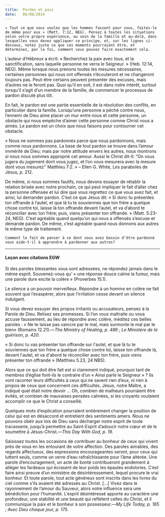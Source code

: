 ```yaml
---
title:  Pardon et paix
date:   06/06/2019
---
```


`« Tout ce que vous voulez que les hommes fassent pour vous, faites-le de même pour eux » (Matt. 7:12, NEG). Pensez à toutes les situations selon votre propre expérience, au sein de la famille et au-delà, dans lesquelles vous devez appliquer ce principe, et, sur les lignes ci-dessous, notez juste ce que ces moments pourraient être, et déterminez, par la foi, comment vous pouvez faire exactement cela.`

L’auteur d’Hébreux a écrit: « Recherchez la paix avec tous, et la sanctification, sans laquelle personne ne verra le Seigneur. » (Heb. 12:14, NEG). Même lorsque nous prenons toutes les mesures nécessaires, certaines personnes qui nous ont offensés n’écouteront et ne changeront toujours pas. Peut-être certains peuvent présenter des excuses, mais d’autres ne le feront pas. Quoi qu’il en soit, il est dans notre intérêt, surtout lorsqu’il s’agit d’un membre de la famille, de commencer le processus de pardon discuté plus tôt.

En fait, le pardon est une partie essentielle de la résolution des conflits, en particulier dans la famille. Lorsqu’une personne a péché contre nous, l’ennemi de Dieu aime placer un mur entre nous et cette personne, un obstacle qui nous empêche d’aimer cette personne comme Christ nous a aimés. Le pardon est un choix que nous faisons pour contourner cet obstacle.

« Nous ne sommes pas pardonnés parce que nous pardonnons, mais comme nous pardonnons. La base de tout pardon se trouve dans l’amour immérité de Dieu; mais par notre attitude envers les autres, nous montrons si nous nous sommes approprié cet amour. Aussi le Christ dit-Il: “On vous jugera du jugement dont vous jugez, et l’on vous mesurera avec la mesure dont vous mesurez’’ Matthieu 7:2. » – Ellen G. White, Les paraboles de Jésus, p. 212.

De même, si nous sommes fautifs, nous devons essayer de rétablir la relation brisée avec notre prochain, ce qui peut impliquer le fait d’aller chez la personne offensée et lui dire que vous regrettez ce que vous avez fait, et ainsi, lui demander pardon. C’est ce que Jésus dit: « Si donc tu présentes ton offrande à l’autel, et que là tu te souviennes que ton frère a quelque chose contre toi, laisse là ton offrande devant l’autel, et va d’abord te réconcilier avec ton frère; puis, viens présenter ton offrande. » (Matt. 5:23-24, NEG). C’est agréable quand quelqu’un qui nous a offensés s’excuse et demande pardon. De même, c’est agréable quand nous donnons aux autres le même type de traitement.

`Comment le fait de penser à ce dont vous avez besoin d’être pardonné vous aide-t-il à apprendre à pardonner aux autres?`

---

#### Leçon avec citations EGW

Si des paroles blessantes vous sont adressées, ne répondez jamais dans le même esprit. Souvenez-vous qu’ « une réponse douce calme la fureur, mais une parole dure excite la colère » (Proverbes 15.1).

Le silence a un pouvoir merveilleux. Répondre à un homme en colère ne fait souvent que l’exaspérer, alors que l’irritation cesse devant un silence indulgent.

Si vous devez essuyer des propos irritants ou accusateurs, pensez à la Parole de Dieu. Relisez ses promesses. Si l’on vous maltraite ou vous accuse faussement, au lieu de répondre avec colère, méditez ces belles paroles : « Ne te laisse pas vaincre par le mal, mais surmonte le mal par le bien» (Romains 12.21).—_The Ministry of Healing, p. 486 ; Le Ministère de la guérison, p. 420._

« Si donc tu vas présenter ton offrande sur l'autel, et que là tu te souviennes que ton frère a quelque chose contre toi, laisse ton offrande là, devant l'autel, et va d'abord te réconcilier avec ton frère, puis viens présenter ton offrande » (Matthieu 5.23, 24 NBS).

Alors que ce qui doit être fait est si clairement indiqué, pourquoi tant de membres d’église font-ils le contraire d’un « Ainsi parle le Seigneur » ? Ils vont raconter leurs difficultés à ceux qui ne savent rien d’eux, ni rien à propos de ceux que concernent ces difficultés. Jésus, notre Maître, a indiqué quel était notre devoir … Oh, combien de malheurs pourraient être évités, et combien de mauvaises pensées calmées, si les croyants voulaient accomplir ce que le Christ a conseillé.

Quelques mots d’explication pourraient entièrement changer la position de celui qui est en désaccord et entretient des sentiments amers. Nous ne pouvons obéir aux lois de Dieu sans  décharger notre esprit de toute tracasserie, jusqu’à permettre au Saint-Esprit d’adoucir notre cœur et de le soumettre à Jésus-Christ.—_This Day With God, p. 19._

Saisissez toutes les occasions de contribuer au bonheur de ceux qui vivent près de vous en les entourant de votre affection. Des paroles aimables, des regards affectueux, des expressions encourageantes seront, pour ceux qui luttent seuls, comme un verre d’eau rafraîchissante pour l’âme altérée. Une parole d’encouragement, un acte de bonté contribueront grandement à alléger les fardeaux qui écrasent de leur poids les épaules endolories. C’est faire ainsi preuve d’un ministère de désintéressement, lequel procure le vrai bonheur. Et toute parole, tout acte généreux sont inscrits dans les livres du ciel comme s’ils avaient été adressés au Christ. [...] Vivez dans le rayonnement de l’amour du Sauveur, alors votre influence sera une bénédiction pour l’humanité. L’esprit désintéressé apporte au caractère une profondeur, une stabilité et une beauté qui reflètent celles du Christ, et il communique la paix et le bonheur à son possesseur.—_My Life Today, p. 165 ; Avec Dieu chaque jour, p. 175._